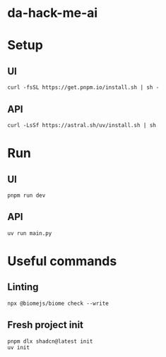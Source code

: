 # da-hack-me-ai


# Setup

## UI

```
curl -fsSL https://get.pnpm.io/install.sh | sh -
```

## API
```
curl -LsSf https://astral.sh/uv/install.sh | sh
```


# Run

## UI

```
pnpm run dev
```

## API

```
uv run main.py
```




# Useful commands


## Linting

```
npx @biomejs/biome check --write
```


## Fresh project init

```
pnpm dlx shadcn@latest init
uv init
```